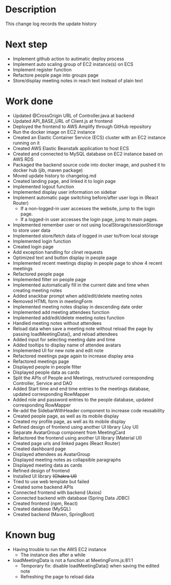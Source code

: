 # Description

This change log records the update history

# Next step

- Implement github action to autimatic deploy process
- Implement auto scaling group of EC2 instance(s) on ECS
- Implement register function
- Refactore people page into groups page
- Store/display meeting notes in reach text instead of plain text

# Work done

- Updated @CrossOrigin URL of Controller.java at backend
- Updated API_BASE_URL of Client.js at frontend
- Deployed the frontend to AWS Amplify through GitHub repository
- Run the docker image on EC2 instance
- Created an Elastic Container Service (ECS) cluster with an EC2 instance running on it
- Created AWS Elastic Beanstalk application to host ECS
- Created and connected to MySQL database on EC2 instance based on AWS RDS
- Packaged the backend source code into docker image, and pushed it to docker hub (jib, maven package)
- Moved update history to changelog.md
- Created landing page, and linked it to login page
- Implemented logout function
- Implemented display user information on sidebar
- Implement automatic page switching before/after user logs in (React Router)
  - If a non-logged-in user accesses the website, jump to the login page.
  - If a logged-in user accesses the login page, jump to main pages.
- Implemented remember user or not using localStorage/sessionStorage to store user data
- Implemented store/fetch data of logged in user to/from local storage
- Implemented login function
- Created login page
- Add exception handling for clinet requests
- Optimized text and button display in people page
- Implemented recent meetings display in people page to show 4 recent meetings
- Refactored people page
- Implemented filter on people page
- Implemented automatically fill in the current date and time when creating meeting notes
- Added snackbar prompt when add/edit/delete meeting notes
- Removed HTML form in meetingForm
- Implemented meeting notes display in descending date order
- Implemented add meeting attendees function
- Implemented add/edit/delete meeting notes function
- Handled meeting notes without attendees
- Reload data when save a meeting note without reload the page by passing loadMeetingData(), and reload attendees
- Added input for selecting meeting date and time
- Added tooltips to display name of attendee avatars
- Implemented UI for new note and edit note
- Refactored meetings page again to increase display area
- Refactored meetings page
- Displayed people in people filter 
- Displayed people data as cards
- Split the APIs of People and Meetings, restructured corresponding Controller, Service and DAO
- Added Start time and end time entries to the meetings database, updated corresponding RowMapper
- Added role and password entries to the people database, updated corresponding RowMapper
- Re-add the SidebarWithHeader component to increase code reusability
- Created people page, as well as its mobile display
- Created my profile page, as well as its mobile display
- Refined design of frontend using another UI library (Joy UI)
- Separate AvatarGroup component from MeetingCard
- Refactored the frontend using another UI library (Material UI)
- Created page urls and linked pages (React Router)
- Created dashboard page
- Displayed attendees as AvatarGroup
- Displayed meeting notes as collapsible paragraphs 
- Displayed meeting data as cards
- Refined design of frontend
- Installed UI library ~~(Chakra UI)~~
- Tried to use web template but failed
- Created some backend APIs
- Connected frontend with backend (Axios)
- Connected backend with database (Spring Data JDBC)
- Created frontend (npm, React)
- Created database (MySQL)
- Created backend (Maven, SpringBoot)


# Known bug
- Having trouble to run the AWS EC2 instance
  - The instance dies after a while
- loadMeetingData is not a function at MeetingForm.js:81:1
  - Temporary fix: disable loadMeetingData() when saving the edited note
  - Refreshing the page to reload data